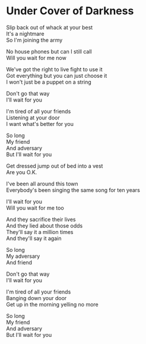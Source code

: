 # Under Cover of Darkness  

Slip back out of whack at your best  
It's a nightmare  
So I'm joining the army  

No house phones but can I still call  
Will you wait for me now  

We've got the right to live fight to use it   
Got everything but you can just choose it  
I won't just be a puppet on a string  

Don't go that way  
I'll wait for you  

I'm tired of all your friends  
Listening at your door  
I want what's better for you  

So long  
My friend  
And adversary  
But I'll wait for you  

Get dressed jump out of bed into a vest  
Are you O.K.  

I've been all around this town  
Everybody's been singing the same song for ten years  

I'll wait for you  
Will you wait for me too  

And they sacrifice their lives  
And they lied about those odds  
They'll say it a million times  
And they'll say it again  

So long  
My adversary  
And friend  

Don't go that way  
I'll wait for you  

I'm tired of all your friends  
Banging down your door  
Get up in the morning yelling no more  

So long  
My friend  
And adversary  
But I'll wait for you  
